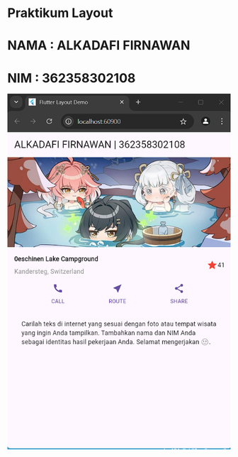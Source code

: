 # Praktikum Layout

# NAMA : ALKADAFI FIRNAWAN
# NIM  : 362358302108

![Screenshoot](assets/image.png)